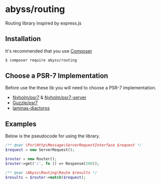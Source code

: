 # abyss/routing

Routing library inspired by express.js

## Installation

It's recommended that you use [Composer](https://getcomposer.org/)

```bash
$ composer require abyss/routing
```

## Choose a PSR-7 Implementation

Before use the these lib you will need to choose a PSR-7 implementation.
- [Nyholm/psr7](https://github.com/Nyholm/psr7) & [Nyholm/psr7-server](https://github.com/Nyholm/psr7-server)
- [Guzzle/psr7](https://github.com/guzzle/psr7)
- [laminas-diactoros](https://github.com/laminas/laminas-diactoros)

## Examples

Below is the pseudocode for using the library.

```php
/** @var \Psr\Http\Message\ServerRequestInterface $request */
$request = new ServerRequest();

$router = new Router();
$router->get('/', fn () => Response(200));

/** @var \Abyss\Routing\Route $results */
$results = $router->match($request);
```

